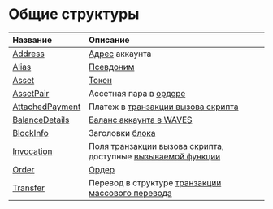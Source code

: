 # Общие структуры

| Название | Описание |
| :--- | :--- |
| [Address](/ru/ride/structures/common-structures/address) | [Адрес](/ru/blockchain/account/address) аккаунта |
| [Alias](/ru/ride/structures/common-structures/alias) | [Псевдоним](/en/blockchain/account/alias) |
| [Asset](/ru/ride/structures/common-structures/asset) | [Токен](/ru/blockchain/token/) |
| [AssetPair](/ru/ride/structures/common-structures/asset-pair) | Ассетная пара в [ордере](/ru/blockchain/order) |
| [AttachedPayment](/ru/ride/structures/common-structures/attached-payment) | Платеж в [транзакции вызова скрипта](/ru/blockchain/transaction-type/invoke-script-transaction) |
| [BalanceDetails](/ru/ride/structures/common-structures/balance-details) | [Баланс аккаунта в WAVES](/ru/blockchain/account/account-balance) |
| [BlockInfo](/ru/ride/structures/common-structures/block-info) | Заголовки [блока](/ru/blockchain/block/) |
| [Invocation](/ru/ride/structures/common-structures/invocation) | Поля транзакции вызова скрипта, доступные [вызываемой функции](/ru/ride/functions/callable-function) |
| [Order](/ru/ride/structures/common-structures/order) | [Oрдер](/ru/blockchain/order) |
| [Transfer](/ru/ride/structures/common-structures/transfer) | Перевод в структуре [транзакции массового перевода](/ru/ride/structures/transaction-structures/mass-transfer-transaction) |
